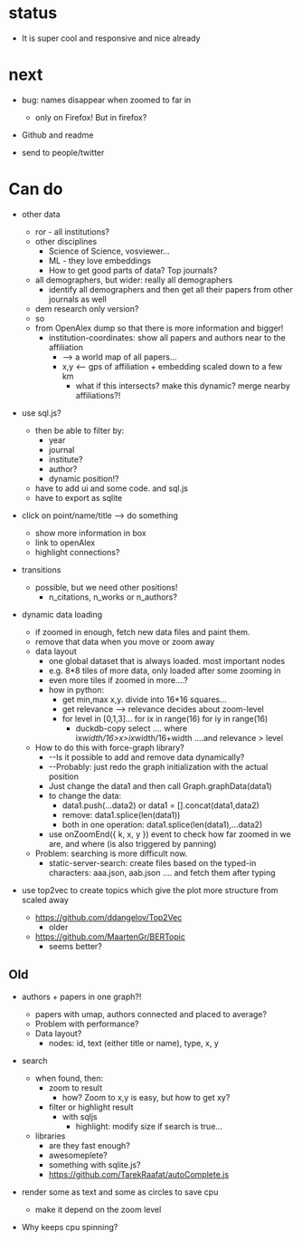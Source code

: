 # status
* It is super cool and responsive and nice already

# next 
* bug: names disappear when zoomed to far in 
  * only on Firefox! But in firefox?
* Github and readme


* send to people/twitter


# Can do

* other data
  * ror - all institutions?
  * other disciplines 
    * Science of Science, vosviewer...
    * ML - they love embeddings
    * How to get good parts of data? Top journals?
  * all demographers, but wider: really all demographers
    * identify all demographers and then get all their papers from other journals as well
  * dem research only version?
  * so
  * from OpenAlex dump so that there is more information and bigger!
    * institution-coordinates: show all papers and authors near to the affiliation
      * --> a world map of all papers...
      * x,y <-- gps of affiliation + embedding scaled down to a few km
        * what if this intersects? make this dynamic? merge nearby affiliations?!
* use sql.js?
  * then be able to filter by:
    * year
    * journal
    * institute?
    * author?
    * dynamic position!?
  * have to add ui and some code. and sql.js
  * have to export as sqlite

* click on point/name/title --> do something
  * show more information in box
  * link to openAlex
  * highlight connections?

* transitions
  * possible, but we need other positions!
    * n_citations, n_works or n_authors?

* dynamic data loading
  * if zoomed in enough, fetch new data files and paint them.
  * remove that data when you move or zoom away
  * data layout
    * one global dataset that is always loaded. most important nodes
    * e.g. 8*8 tiles of more data, only loaded after some zooming in
    * even more tiles if zoomed in more....?
    * how in python:
      * get min,max x,y. divide into 16*16 squares...
      * get relevance --> relevance decides about zoom-level
      * for level in [0,1,3]... for ix in range(16) for iy in range(16) 
        * duckdb-copy select .... where ix*width/16>x>ix*width/16+width ....and relevance > level
  * How to do this with force-graph library?
    * --Is it possible to add and remove data dynamically?
    * --Probably: just redo the graph initialization with the actual position
    * Just change the data1 and then call Graph.graphData(data1)
    * to change the data:
      * data1.push(...data2) or data1 = [].concat(data1,data2)
      * remove: data1.splice(len(data1))
      * both in one operation: data1.splice(len(data1),...data2)
    * use onZoomEnd({ k, x, y }) event to check how far zoomed in we are, and where (is also triggered by panning)
  * Problem: searching is more difficult now.
    * static-server-search: create files based on the typed-in characters: aaa.json, aab.json .... and fetch them after typing

* use top2vec to create topics which give the plot more structure from scaled away
  * https://github.com/ddangelov/Top2Vec
    * older
  * https://github.com/MaartenGr/BERTopic
    * seems better?

## Old
* authors + papers in one graph?!
  * papers with umap, authors connected and placed to average?
  * Problem with performance?
  * Data layout?
    * nodes: id, text (either title or name), type, x, y
* search
  * when found, then:
    * zoom to result
      * how? Zoom to x,y is easy, but how to get xy?
    * filter or highlight result
      * with sqljs
        * highlight: modify size if search is true...
  * libraries
    * are they fast enough?
    * awesomeplete?
    * something with sqlite.js?
    * https://github.com/TarekRaafat/autoComplete.js

* render some as text and some as circles to save cpu
  * make it depend on the zoom level


* Why keeps cpu spinning?